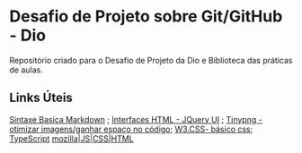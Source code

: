# Desafio de Projeto sobre Git/GitHub - Dio
Repositório criado para o Desafio de Projeto da Dio e Biblioteca das práticas de aulas.

## Links Úteis
[Sintaxe Basica Markdown](https://www.markdownguide.org/basic-syntax/) ; 
[Interfaces HTML - JQuery UI](https://jqueryui.com/) ;
[Tinypng - otimizar imagens/ganhar espaço no código](https://tinypng.com/); 
[W3.CSS- básico css](https://www.w3schools.com/w3css/defaulT.asp);
[TypeScript](https://www.typescriptlang.org/)
[mozilla|JS|CSS|HTML](https://developer.mozilla.org/pt-BR/)
